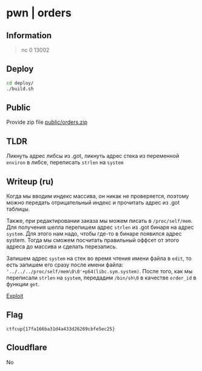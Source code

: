 # pwn | orders

## Information

> nc 0 13002

## Deploy

```sh
cd deploy/
./build.sh
```

## Public

Provide zip file [public/orders.zip](./public/orders.zip)

## TLDR

Ликнуть адрес либсы из .got, ликнуть адрес стека из переменной `environ` в либсе, переписать `strlen` на `system`

## Writeup (ru)

Когда мы вводим индекс массива, он никак не проверяется, поэтому можно передать отрицательный индекс и прочитать адрес из .got таблицы.

Также, при редактировании заказа мы можем писать в `/proc/self/mem`. Для получения шелла перепишем адрес `strlen` из .got бинаря на адрес `system`. Для этого нам надо, чтобы где-то в бинаре появился адрес system. Тогда мы сможем посчитать правильный оффсет от этого адреса до массива и сделать перезапись.

Запишем адрес `system` на стек во время чтения имени файла в `edit`, то есть запишем его сразу после имени файла: `'../../../proc/self/mem\0\0'+p64(libc.sym.system)`. После того, как мы переписали `strlen` на `system`, передадим `/bin/sh\0` в качестве `order_id` в функции `get`.

[Exploit](./solve/sploit.py)

## Flag

```
ctfcup{17fa166ba31d4a433d26269cbfe5ec25}
```

## Cloudflare

No